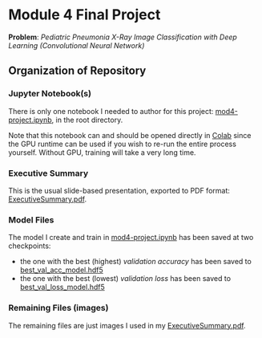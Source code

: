# Module 4 Final Project

**Problem**: *Pediatric Pneumonia X-Ray Image Classification with Deep Learning (Convolutional Neural Network)*


## Organization of Repository

### Jupyter Notebook(s)
There is only one notebook I needed to author for this project: [mod4-project.ipynb](mod4-project.ipynb), in the root directory.

Note that this notebook can and should be opened directly in [Colab](https://colab.research.google.com/github/sacontreras/dsc-mod-4-project-v2-1-online-ds-sp-000/blob/master/mod4-project.ipynb) since the GPU runtime can be used if you wish to re-run the entire process yourself.  Without GPU, training will take a very long time.

### Executive Summary
This is the usual slide-based presentation, exported to PDF format: [ExecutiveSummary.pdf](ExecutiveSummary.pdf).

### Model Files
The model I create and train in [mod4-project.ipynb](mod4-project.ipynb) has been saved at two checkpoints:
- the one with the best (highest) *validation accuracy* has been saved to [best_val_acc_model.hdf5](best_val_acc_model.hdf5)
- the one with the best (lowest) *validation loss* has been saved to [best_val_loss_model.hdf5](best_val_loss_model.hdf5)

### Remaining Files (images)
The remaining files are just images I used in my [ExecutiveSummary.pdf](ExecutiveSummary.pdf).
